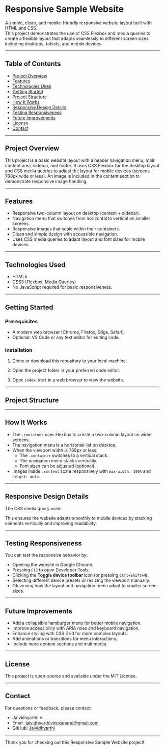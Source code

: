# Responsive Sample Website

A simple, clean, and mobile-friendly responsive website layout built with HTML and CSS.  
This project demonstrates the use of CSS Flexbox and media queries to create a flexible layout that adapts seamlessly to different screen sizes, including desktops, tablets, and mobile devices.

---

## Table of Contents

- [Project Overview](#project-overview)
- [Features](#features)
- [Technologies Used](#technologies-used)
- [Getting Started](#getting-started)
- [Project Structure](#project-structure)
- [How It Works](#how-it-works)
- [Responsive Design Details](#responsive-design-details)
- [Testing Responsiveness](#testing-responsiveness)
- [Future Improvements](#future-improvements)
- [License](#license)
- [Contact](#contact)

---

## Project Overview

This project is a basic website layout with a header navigation menu, main content area, sidebar, and footer. It uses CSS Flexbox for the desktop layout and CSS media queries to adjust the layout for mobile devices (screens 768px wide or less). An image is included in the content section to demonstrate responsive image handling.

---

## Features

- Responsive two-column layout on desktop (content + sidebar).
- Navigation menu that switches from horizontal to vertical on smaller screens.
- Responsive images that scale within their containers.
- Clean and simple design with accessible navigation.
- Uses CSS media queries to adapt layout and font sizes for mobile devices.

---

## Technologies Used

- HTML5
- CSS3 (Flexbox, Media Queries)
- No JavaScript required for basic responsiveness.

---

## Getting Started

### Prerequisites

- A modern web browser (Chrome, Firefox, Edge, Safari).
- Optional: VS Code or any text editor for editing code.

### Installation

1. Clone or download this repository to your local machine.

2. Open the project folder in your preferred code editor.

3. Open `index.html` in a web browser to view the website.

---

## Project Structure


---

## How It Works

- The `.container` uses Flexbox to create a two-column layout on wider screens.
- The navigation menu is a horizontal list on desktop.
- When the viewport width is 768px or less:
  - The `.container` switches to a vertical stack.
  - The navigation menu stacks vertically.
  - Font sizes can be adjusted (optional).
- Images inside `.content` scale responsively with `max-width: 100%` and `height: auto`.

---

## Responsive Design Details

The CSS media query used:


This ensures the website adapts smoothly to mobile devices by stacking elements vertically and improving readability.

---

## Testing Responsiveness

You can test the responsive behavior by:

- Opening the website in Google Chrome.
- Pressing `F12` to open Developer Tools.
- Clicking the **Toggle device toolbar** icon (or pressing `Ctrl+Shift+M`).
- Selecting different device presets or resizing the viewport manually.
- Observing how the layout and navigation menu adapt to smaller screen sizes.

---

## Future Improvements

- Add a collapsible hamburger menu for better mobile navigation.
- Improve accessibility with ARIA roles and keyboard navigation.
- Enhance styling with CSS Grid for more complex layouts.
- Add animations or transitions for menu interactions.
- Include more content sections and multimedia.

---

## License

This project is open-source and available under the MIT License.

---

## Contact

For questions or feedback, please contact:

- Jaividhyarthi V  
- Email: jaividhyarthivivekanand@gmail.com  
- GitHub: [Jaividhyarthi](https://github.com/Jaividhyarthi)

---

Thank you for checking out this Responsive Sample Website project!


